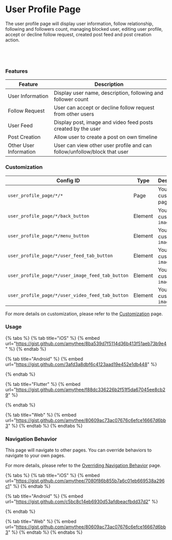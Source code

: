 # User Profile Page

The user profile page will display user information, follow relationship, following and followers count, managing blocked user, editing user profile, accept or decline follow request, created post feed and post creation action.

<div><figure><img src="../../../../../.gitbook/assets/p1 (2).png" alt=""><figcaption></figcaption></figure> <figure><img src="../../../../../.gitbook/assets/p2 (1).png" alt=""><figcaption></figcaption></figure> <figure><img src="../../../../../.gitbook/assets/p3.png" alt=""><figcaption></figcaption></figure> <figure><img src="../../../../../.gitbook/assets/p4.png" alt=""><figcaption></figcaption></figure></div>



### Features <a href="#features" id="features"></a>

| **Feature**            | **Description**                                                          |
| ---------------------- | ------------------------------------------------------------------------ |
| User Information       | Display user name, description, following and follower count             |
| Follow Request         | User can accept or decline follow request from other users               |
| User Feed              | Display post, image and video feed posts created by the user             |
| Post Creation          | Allow user to create a post on own timeline                              |
| Other User Information | User can view other user profile and can follow/unfollow/block that user |

### Customization

<table><thead><tr><th width="284">Config ID</th><th width="122">Type</th><th>Description</th></tr></thead><tbody><tr><td><code>user_profile_page/*/*</code></td><td>Page</td><td>You can customize page <code>theme</code></td></tr><tr><td><code>user_profile_page/*/back_button</code></td><td>Element</td><td>You can customize <code>image</code></td></tr><tr><td><code>user_profile_page/*/menu_button</code></td><td>Element</td><td>You can customize <code>image</code></td></tr><tr><td><code>user_profile_page/*/user_feed_tab_button</code></td><td>Element</td><td>You can customize <code>image</code></td></tr><tr><td><code>user_profile_page/*/user_image_feed_tab_button</code></td><td>Element</td><td>You can customize <code>image</code></td></tr><tr><td><code>user_profile_page/*/user_video_feed_tab_button</code></td><td>Element</td><td>You can customize <code>image</code></td></tr></tbody></table>

For more details on customization, please refer to the [Customization](../../../customization/) page.

### Usage <a href="#usage" id="usage"></a>

{% tabs %}
{% tab title="iOS" %}
{% embed url="https://gist.github.com/amythee/8ba539d7f5114d36b413f51aeb73b9e4" %}
{% endtab %}

{% tab title="Android" %}
{% embed url="https://gist.github.com/3afd3a8dbf6c4123aad19e452e1db448" %}


{% endtab %}

{% tab title="Flutter" %}
{% embed url="https://gist.github.com/amythee/f88dc336226b2f51f5da67045ee8cb29" %}


{% endtab %}

{% tab title="Web" %}
{% embed url="https://gist.github.com/amythee/80609ac73ac07676c6efce16667d6bb3" %}
{% endtab %}
{% endtabs %}

### Navigation Behavior

This page will navigate to other pages. You can override behaviors to navigate to your own pages.

For more details, please refer to the [Overriding Navigation Behavior](https://docs.amity.co/amity-uikit/uikit-v4-beta/customization/overriding-navigation-behaviour) page.

{% tabs %}
{% tab title="iOS" %}
{% embed url="https://gist.github.com/amythee/7080f86b855b7a6c01eb669538a296c1" %}
{% endtab %}

{% tab title="Android" %}
{% embed url="https://gist.github.com/c5bc8c14eb6930d53afdbeacfbdd37d2" %}


{% endtab %}

{% tab title="Web" %}
{% embed url="https://gist.github.com/amythee/80609ac73ac07676c6efce16667d6bb3" %}
{% endtab %}
{% endtabs %}
